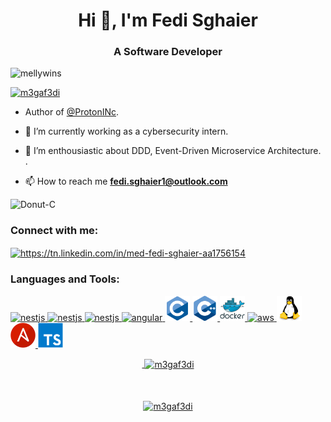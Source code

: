 <h1 align="center">Hi 👋, I'm Fedi Sghaier</h1>
<h3 align="center">A Software Developer</h3>

<p align="left"> <img src="https://komarev.com/ghpvc/?username=mellywins&label=Profile%20views&color=0e75b6&style=flat" alt="mellywins" /> </p>

<p align="left"> <a href="https://github.com/ryo-ma/github-profile-trophy"><img src="https://github-profile-trophy.vercel.app/?username=mellywins" alt="m3gaf3di" /></a> </p>

- Author of  [@ProtonINc](https://protonagency.netlify.app/).

- 🔭 I’m currently working as a cybersecurity intern.

- 🌱 I’m enthousiastic about DDD, Event-Driven Microservice Architecture. .

<!-- - 👨‍💻 All of my projects are available at [https://mellywins.github.io/Portfolio/](https://mellywins.github.io/Portfolio/) -->

- 📫 How to reach me **fedi.sghaier1@outlook.com**

 ![Donut-C](https://github.com/user-attachments/assets/57f944ad-0b49-472b-a2e4-fc24424c1db5)


<h3 align="left">Connect with me:</h3>
<p align="left">
<a href="https://tn.linkedin.com/in/med-fedi-sghaier-aa1756154" target="blank"><img align="center" src="https://raw.githubusercontent.com/rahuldkjain/github-profile-readme-generator/master/src/images/icons/Social/linked-in-alt.svg" alt="https://tn.linkedin.com/in/med-fedi-sghaier-aa1756154" height="30" width="40" /></a>
</p>
<div align="center"> 
<h3 align="left">Languages and Tools:</h3>
<p align="left">  <a href="https://go.dev/" target="_blank"> <img src="https://cdn.worldvectorlogo.com/logos/gopher.svg" alt="nestjs" width="40" height="40"/> 
<a href="https://kubernetes.io/" target="_blank"> <img src="https://upload.wikimedia.org/wikipedia/commons/thumb/3/39/Kubernetes_logo_without_workmark.svg/1200px-Kubernetes_logo_without_workmark.svg.png" alt="nestjs" width="40" height="40"/> 
<a href="https://nestjs.com/" target="_blank"> <img src="https://d33wubrfki0l68.cloudfront.net/e937e774cbbe23635999615ad5d7732decad182a/26072/logo-small.ede75a6b.svg" alt="nestjs" width="40" height="40"/> 
<a href="https://angular.io" target="_blank"> <img src="https://angular.io/assets/images/logos/angular/angular.svg" alt="angular" width="40" height="40"/> 
 <a href="https://www.cprogramming.com/" target="_blank"> <img src="https://raw.githubusercontent.com/devicons/devicon/master/icons/c/c-original.svg" alt="c" width="40" height="40"/> 
 <a href="https://www.w3schools.com/cpp/" target="_blank"> <img src="https://raw.githubusercontent.com/devicons/devicon/master/icons/cplusplus/cplusplus-original.svg" alt="cplusplus" width="40" height="40"/> 
 <a href="https://www.docker.com/" target="_blank"> <img src="https://raw.githubusercontent.com/devicons/devicon/master/icons/docker/docker-original-wordmark.svg" alt="docker" width="40" height="40"/> 
 <a href="https://cloud.google.com" target="_blank"> <img src="https://upload.wikimedia.org/wikipedia/commons/thumb/5/5c/AWS_Simple_Icons_AWS_Cloud.svg/1024px-AWS_Simple_Icons_AWS_Cloud.svg.png" alt="aws" width="40" height="40"/> 
 <a href="https://www.linux.org/" target="_blank"> <img src="https://raw.githubusercontent.com/devicons/devicon/master/icons/linux/linux-original.svg" alt="linux" width="40" height="40"/> 
  <a href="https://www.ansible.com/" target="_blank"> <img src="https://raw.githubusercontent.com/ansible/logos/1c8390f5d6240aaf80e50b6c900372b8a9908d06/vscode-ansible.svg" alt="sass" width="40" height="40"/> 
 <a href="https://www.typescriptlang.org/" target="_blank"> <img src="https://raw.githubusercontent.com/devicons/devicon/master/icons/typescript/typescript-original.svg" alt="typescript" width="40" height="40"/> 
  </p>
  </div>

<center>
<p>&nbsp;<img align="center" src="https://github-readme-stats.vercel.app/api?username=m3gaf3di&show_icons=true&locale=en" alt="m3gaf3di" /></p>
</center>
<center>
<p style="margin:3rem;"><img align="center" src="https://github-readme-streak-stats.herokuapp.com/?user=m3gaf3di&" alt="m3gaf3di" /></p>
</center>
